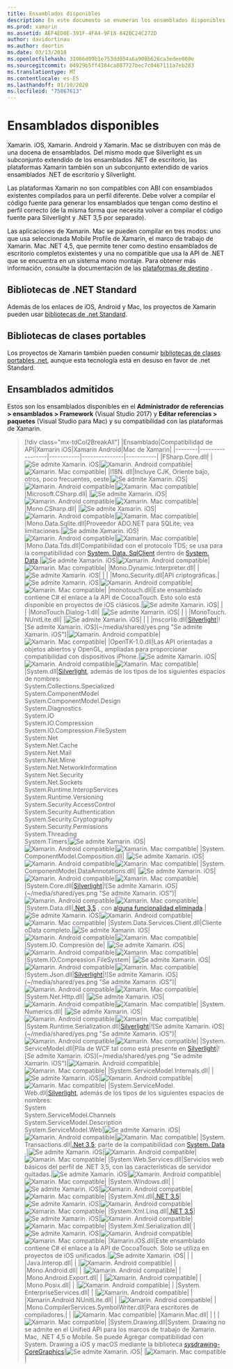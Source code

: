 ```yaml
---
title: Ensamblados disponibles
description: En este documento se enumeran los ensamblados disponibles para su uso en Xamarin. iOS, Xamarin. Android y Xamarin. Mac. También se incluyen vínculos a documentación sobre bibliotecas de .NET Standard y bibliotecas de clases portables.
ms.prod: xamarin
ms.assetid: AEF4ED0E-391F-4FA4-9F18-842BC24C272D
author: davidortinau
ms.author: daortin
ms.date: 03/13/2018
ms.openlocfilehash: 31066d09b1e753dd054a6a908b626ca3edee008e
ms.sourcegitcommit: 04929b5ff4384ca807727bec7c0467111a7eb283
ms.translationtype: MT
ms.contentlocale: es-ES
ms.lasthandoff: 01/10/2020
ms.locfileid: "75867613"
---
```

# <a name="available-assemblies"></a>Ensamblados disponibles

Xamarin. iOS, Xamarin. Android y Xamarin. Mac se distribuyen con más de una docena de ensamblados. Del mismo modo que Silverlight es un subconjunto extendido de los ensamblados .NET de escritorio, las plataformas Xamarin también son un subconjunto extendido de varios ensamblados .NET de escritorio y Silverlight.

Las plataformas Xamarin no son compatibles con ABI con ensamblados existentes compilados para un perfil diferente. Debe volver a compilar el código fuente para generar los ensamblados que tengan como destino el perfil correcto (de la misma forma que necesita volver a compilar el código fuente para Silverlight y .NET 3,5 por separado).

Las aplicaciones de Xamarin. Mac se pueden compilar en tres modos: uno que usa seleccionada Mobile Profile de Xamarin, el marco de trabajo de Xamarin. Mac .NET 4,5, que permite tener como destino ensamblados de escritorio completos existentes y una no compatible que usa la API de .NET que se encuentra en un sistema mono montaje. Para obtener más información, consulte la documentación de las [plataformas de destino](~/mac/platform/target-framework.md) .

## <a name="net-standard-libraries"></a>Bibliotecas de .NET Standard

Además de los enlaces de iOS, Android y Mac, los proyectos de Xamarin pueden usar [bibliotecas de .net Standard](~/cross-platform/app-fundamentals/net-standard.md).

## <a name="portable-class-libraries"></a>Bibliotecas de clases portables

Los proyectos de Xamarin también pueden consumir [bibliotecas de clases portables .net](~/cross-platform/app-fundamentals/pcl.md), aunque esta tecnología está en desuso en favor de .net Standard.

## <a name="supported-assemblies"></a>Ensamblados admitidos

Estos son los ensamblados disponibles en el **Administrador de referencias > ensamblados > Framework** (Visual Studio 2017) y **Editar referencias > paquetes** (Visual Studio para Mac) y su compatibilidad con las plataformas de Xamarin.

> [!div class="mx-tdCol2BreakAll"]
> |Ensamblado|Compatibilidad de API|Xamarin iOS|Xamarin Android|Mac de Xamarin|
> |--------|-----------------|-----------|---------------|-----------|
> |FSharp.Core.dll| |![Se admite Xamarin. iOS](~/media/shared/yes.png "Se admite Xamarin. iOS")|![Xamarin. Android compatible](~/media/shared/yes.png "Xamarin. Android compatible")|![Xamarin. Mac compatible](~/media/shared/yes.png "Xamarin. Mac compatible")|
> |l18N. dll|Incluye CJK, Oriente bajo, otros, poco frecuentes, oeste|![Se admite Xamarin. iOS](~/media/shared/yes.png "Se admite Xamarin. iOS")|![Xamarin. Android compatible](~/media/shared/yes.png "Xamarin. Android compatible")|![Xamarin. Mac compatible](~/media/shared/yes.png "Xamarin. Mac compatible")|
> |Microsoft.CSharp.dll| |![Se admite Xamarin. iOS](~/media/shared/yes.png "Se admite Xamarin. iOS")|![Xamarin. Android compatible](~/media/shared/yes.png "Xamarin. Android compatible")|![Xamarin. Mac compatible](~/media/shared/yes.png "Xamarin. Mac compatible")|
> |Mono.CSharp.dll| |![Se admite Xamarin. iOS](~/media/shared/yes.png "Se admite Xamarin. iOS")|![Xamarin. Android compatible](~/media/shared/yes.png "Xamarin. Android compatible")|![Xamarin. Mac compatible](~/media/shared/yes.png "Xamarin. Mac compatible")|
> |Mono.Data.Sqlite.dll|Proveedor ADO.NET para SQLite; vea limitaciones.|![Se admite Xamarin. iOS](~/media/shared/yes.png "Se admite Xamarin. iOS")|![Xamarin. Android compatible](~/media/shared/yes.png "Xamarin. Android compatible")|![Xamarin. Mac compatible](~/media/shared/yes.png "Xamarin. Mac compatible")|
> |Mono.Data.Tds.dll|Compatibilidad con el protocolo TDS; se usa para la compatibilidad con [System. Data. SqlClient](xref:System.Data.SqlClient) dentro de [System. Data](xref:System.Data).|![Se admite Xamarin. iOS](~/media/shared/yes.png "Se admite Xamarin. iOS")|![Xamarin. Android compatible](~/media/shared/yes.png "Xamarin. Android compatible")|![Xamarin. Mac compatible](~/media/shared/yes.png "Xamarin. Mac compatible")|
> |Mono.Dynamic.&#8203;Interpreter.dll| |![Se admite Xamarin. iOS](~/media/shared/yes.png "Se admite Xamarin. iOS")| | |
> |Mono.Security.dll|API criptográficas.|![Se admite Xamarin. iOS](~/media/shared/yes.png "Se admite Xamarin. iOS")|![Xamarin. Android compatible](~/media/shared/yes.png "Xamarin. Android compatible")|![Xamarin. Mac compatible](~/media/shared/yes.png "Xamarin. Mac compatible")|
> |monotouch.dll|Este ensamblado contiene C# el enlace a la API de CocoaTouch. Esto solo está disponible en proyectos de iOS clásicos.|![Se admite Xamarin. iOS](~/media/shared/yes.png "Se admite Xamarin. iOS")| | |
> |MonoTouch.&#8203;Dialog-1.dll| |![Se admite Xamarin. iOS](~/media/shared/yes.png "Se admite Xamarin. iOS")| | |
> |MonoTouch.&#8203;NUnitLite.dll| |![Se admite Xamarin. iOS](~/media/shared/yes.png "Se admite Xamarin. iOS")| | |
> |mscorlib.dll|[Silverlight](https://msdn.microsoft.com/library/cc838194(VS.95).aspx)|![Se admite Xamarin. iOS](~/media/shared/yes.png "Se admite Xamarin. iOS")|![Xamarin. Android compatible](~/media/shared/yes.png "Xamarin. Android compatible")|![Xamarin. Mac compatible](~/media/shared/yes.png "Xamarin. Mac compatible")|
> |OpenTK-1.0.dll|Las API orientadas a objetos abiertos y OpenGL, ampliadas para proporcionar compatibilidad con dispositivos iPhone.|![Se admite Xamarin. iOS](~/media/shared/yes.png "Se admite Xamarin. iOS")|![Xamarin. Android compatible](~/media/shared/yes.png "Xamarin. Android compatible")|![Xamarin. Mac compatible](~/media/shared/yes.png "Xamarin. Mac compatible")|
> |System.dll|[Silverlight](https://msdn.microsoft.com/library/cc838194(VS.95).aspx), además de los tipos de los siguientes espacios de nombres:<br />System.Collections.Specialized<br />System.&#8203;ComponentModel<br />System.ComponentModel.Design<br />System.Diagnostics<br />System.IO<br />System.IO.Compression<br />System.IO.Compression.FileSystem<br />System.Net<br />System.Net.Cache<br />System.Net.Mail<br />System.Net.Mime<br />System.Net.&#8203;NetworkInformation<br />System.Net.Security<br />System.Net.Sockets<br />System.Runtime.&#8203;InteropServices<br />System.Runtime.Versioning<br />System.Security.&#8203;AccessControl<br />System.Security.Authentication<br />System.Security.&#8203;Cryptography<br />System.Security.Permissions<br />System.Threading<br />System.Timers|![Se admite Xamarin. iOS](~/media/shared/yes.png "Se admite Xamarin. iOS")|![Xamarin. Android compatible](~/media/shared/yes.png "Xamarin. Android compatible")|![Xamarin. Mac compatible](~/media/shared/yes.png "Xamarin. Mac compatible")|
> |System.&#8203;ComponentModel.&#8203;Composition.dll| |![Se admite Xamarin. iOS](~/media/shared/yes.png "Se admite Xamarin. iOS")|![Xamarin. Android compatible](~/media/shared/yes.png "Xamarin. Android compatible")|![Xamarin. Mac compatible](~/media/shared/yes.png "Xamarin. Mac compatible")|
> |System.&#8203;ComponentModel.&#8203;DataAnnotations.dll| |![Se admite Xamarin. iOS](~/media/shared/yes.png "Se admite Xamarin. iOS")|![Xamarin. Android compatible](~/media/shared/yes.png "Xamarin. Android compatible")|![Xamarin. Mac compatible](~/media/shared/yes.png "Xamarin. Mac compatible")|
> |System.Core.dll|[Silverlight](https://msdn.microsoft.com/library/cc838194(VS.95).aspx)|![Se admite Xamarin. iOS](~/media/shared/yes.png "Se admite Xamarin. iOS")|![Xamarin. Android compatible](~/media/shared/yes.png "Xamarin. Android compatible")|![Xamarin. Mac compatible](~/media/shared/yes.png "Xamarin. Mac compatible")|
> |System.Data.dll|[.Net 3,5](https://msdn.microsoft.com/library/ms229335.aspx) , con [alguna funcionalidad eliminada](~/ios/data-cloud/system.data.md).|![Se admite Xamarin. iOS](~/media/shared/yes.png "Se admite Xamarin. iOS")|![Xamarin. Android compatible](~/media/shared/yes.png "Xamarin. Android compatible")|![Xamarin. Mac compatible](~/media/shared/yes.png "Xamarin. Mac compatible")|
> |System.Data.&#8203;Services.&#8203;Client.dll|Cliente oData completo.|![Se admite Xamarin. iOS](~/media/shared/yes.png "Se admite Xamarin. iOS")|![Xamarin. Android compatible](~/media/shared/yes.png "Xamarin. Android compatible")|![Xamarin. Mac compatible](~/media/shared/yes.png "Xamarin. Mac compatible")|
> |System.IO. &#8203;Compresión de| |![Se admite Xamarin. iOS](~/media/shared/yes.png "Se admite Xamarin. iOS")|![Xamarin. Android compatible](~/media/shared/yes.png "Xamarin. Android compatible")|![Xamarin. Mac compatible](~/media/shared/yes.png "Xamarin. Mac compatible")|
> |System.IO.&#8203;Compression.&#8203;FileSystem| |![Se admite Xamarin. iOS](~/media/shared/yes.png "Se admite Xamarin. iOS")|![Xamarin. Android compatible](~/media/shared/yes.png "Xamarin. Android compatible")|![Xamarin. Mac compatible](~/media/shared/yes.png "Xamarin. Mac compatible")|
> |System.Json.dll|[Silverlight](https://msdn.microsoft.com/library/cc838194(VS.95).aspx)|![Se admite Xamarin. iOS](~/media/shared/yes.png "Se admite Xamarin. iOS")|![Xamarin. Android compatible](~/media/shared/yes.png "Xamarin. Android compatible")|![Xamarin. Mac compatible](~/media/shared/yes.png "Xamarin. Mac compatible")|
> |System.Net.&#8203;Http.dll| |![Se admite Xamarin. iOS](~/media/shared/yes.png "Se admite Xamarin. iOS")|![Xamarin. Android compatible](~/media/shared/yes.png "Xamarin. Android compatible")|![Xamarin. Mac compatible](~/media/shared/yes.png "Xamarin. Mac compatible")|
> |System.&#8203;Numerics.dll| |![Se admite Xamarin. iOS](~/media/shared/yes.png "Se admite Xamarin. iOS")|![Xamarin. Android compatible](~/media/shared/yes.png "Xamarin. Android compatible")|![Xamarin. Mac compatible](~/media/shared/yes.png "Xamarin. Mac compatible")|
> |System.Runtime.&#8203;Serialization.dll|[Silverlight](https://msdn.microsoft.com/library/cc838194(VS.95).aspx)|![Se admite Xamarin. iOS](~/media/shared/yes.png "Se admite Xamarin. iOS")|![Xamarin. Android compatible](~/media/shared/yes.png "Xamarin. Android compatible")|![Xamarin. Mac compatible](~/media/shared/yes.png "Xamarin. Mac compatible")|
> |System.&#8203;ServiceModel.dll|Pila de WCF tal como está presente en [Silverlight](https://msdn.microsoft.com/library/cc838194(VS.95).aspx)|![Se admite Xamarin. iOS](~/media/shared/yes.png "Se admite Xamarin. iOS")|![Xamarin. Android compatible](~/media/shared/yes.png "Xamarin. Android compatible")|![Xamarin. Mac compatible](~/media/shared/yes.png "Xamarin. Mac compatible")|
> |System.&#8203;ServiceModel.&#8203;Internals.dll| |![Se admite Xamarin. iOS](~/media/shared/yes.png "Se admite Xamarin. iOS")|![Xamarin. Android compatible](~/media/shared/yes.png "Xamarin. Android compatible")|![Xamarin. Mac compatible](~/media/shared/yes.png "Xamarin. Mac compatible")|
> |System.&#8203;ServiceModel.&#8203;Web.dll|[Silverlight](https://msdn.microsoft.com/library/cc838194(VS.95).aspx), además de los tipos de los siguientes espacios de nombres: <br />System<br />System.ServiceModel.Channels<br />System.ServiceModel.Description<br />System.ServiceModel.Web|![Se admite Xamarin. iOS](~/media/shared/yes.png "Se admite Xamarin. iOS")|![Xamarin. Android compatible](~/media/shared/yes.png "Xamarin. Android compatible")|![Xamarin. Mac compatible](~/media/shared/yes.png "Xamarin. Mac compatible")|
> |System.&#8203;Transactions.dll|[.Net 3,5](https://msdn.microsoft.com/library/ms229335.aspx); parte de la compatibilidad con [System. Data](~/ios/data-cloud/system.data.md) .|![Se admite Xamarin. iOS](~/media/shared/yes.png "Se admite Xamarin. iOS")|![Xamarin. Android compatible](~/media/shared/yes.png "Xamarin. Android compatible")|![Xamarin. Mac compatible](~/media/shared/yes.png "Xamarin. Mac compatible")|
> |System.Web.&#8203;Services.dll|Servicios web básicos del perfil de .NET 3,5, con las características de servidor quitadas.|![Se admite Xamarin. iOS](~/media/shared/yes.png "Se admite Xamarin. iOS")|![Xamarin. Android compatible](~/media/shared/yes.png "Xamarin. Android compatible")|![Xamarin. Mac compatible](~/media/shared/yes.png "Xamarin. Mac compatible")|
> |System.&#8203;Windows.dll| |![Se admite Xamarin. iOS](~/media/shared/yes.png "Se admite Xamarin. iOS")|![Xamarin. Android compatible](~/media/shared/yes.png "Xamarin. Android compatible")|![Xamarin. Mac compatible](~/media/shared/yes.png "Xamarin. Mac compatible")|
> |System.&#8203;Xml.dll|[.NET 3.5](https://msdn.microsoft.com/library/ms229335.aspx)|![Se admite Xamarin. iOS](~/media/shared/yes.png "Se admite Xamarin. iOS")|![Xamarin. Android compatible](~/media/shared/yes.png "Xamarin. Android compatible")|![Xamarin. Mac compatible](~/media/shared/yes.png "Xamarin. Mac compatible")|
> |System.Xml.&#8203;Linq.dll|[.NET 3.5](https://msdn.microsoft.com/library/ms229335.aspx)|![Se admite Xamarin. iOS](~/media/shared/yes.png "Se admite Xamarin. iOS")|![Xamarin. Android compatible](~/media/shared/yes.png "Xamarin. Android compatible")|![Xamarin. Mac compatible](~/media/shared/yes.png "Xamarin. Mac compatible")|
> |System.Xml.Serialization.dll| |![Se admite Xamarin. iOS](~/media/shared/yes.png "Se admite Xamarin. iOS")|![Xamarin. Android compatible](~/media/shared/yes.png "Xamarin. Android compatible")|![Xamarin. Mac compatible](~/media/shared/yes.png "Xamarin. Mac compatible")|
> |Xamarin.iOS.dll|Este ensamblado contiene C# el enlace a la API de CocoaTouch. Solo se utiliza en proyectos de iOS unificados.|![Se admite Xamarin. iOS](~/media/shared/yes.png "Se admite Xamarin. iOS")| | |
> |Java.Interop.dll| | |![Xamarin. Android compatible](~/media/shared/yes.png "Xamarin. Android compatible")| |
> |Mono.Android.dll| | |![Xamarin. Android compatible](~/media/shared/yes.png "Xamarin. Android compatible")| |
> |Mono.Android.&#8203;Export.dll| | |![Xamarin. Android compatible](~/media/shared/yes.png "Xamarin. Android compatible")| |
> |Mono.Posix.dll| | |![Xamarin. Android compatible](~/media/shared/yes.png "Xamarin. Android compatible")| |
> |System.&#8203;EnterpriseServices.dll| | |![Xamarin. Android compatible](~/media/shared/yes.png "Xamarin. Android compatible")| |
> |Xamarin.Android.&#8203;NUnitLite.dll| | |![Xamarin. Android compatible](~/media/shared/yes.png "Xamarin. Android compatible")| |
> |Mono.CompilerServices.&#8203;SymbolWriter.dll|Para escritores de compiladores.| | |![Xamarin. Mac compatible](~/media/shared/yes.png "Xamarin. Mac compatible")|
> |Xamarin.Mac.dll| | | |![Xamarin. Mac compatible](~/media/shared/yes.png "Xamarin. Mac compatible")|
> |System.&#8203;Drawing.dll|System. Drawing no se admite en el Unified API para los marcos de trabajo de Xamarin. Mac, .NET 4,5 o Mobile. Se puede Agregar compatibilidad con System. Drawing a iOS y macOS mediante la biblioteca [sysdrawing-CoreGraphics](https://github.com/mono/sysdrawing-coregraphics)|![Se admite Xamarin. iOS](~/media/shared/yes.png "Se admite Xamarin. iOS")| |![Xamarin. Mac compatible](~/media/shared/yes.png "Xamarin. Mac compatible")|